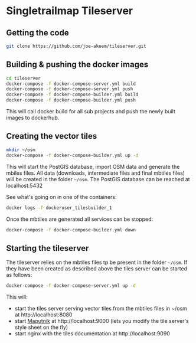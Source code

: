 # Singletrailmap Tileserver

## Getting the code
```bash
git clone https://github.com/joe-akeem/tileserver.git
```

## Building & pushing the docker images
```bash
cd tileserver
docker-compose -f docker-compose-server.yml build
docker-compose -f docker-compose-server.yml push
docker-compose -f docker-compose-builder.yml build
docker-compose -f docker-compose-builder.yml push
```

This will call docker build for all sub projects and push the newly built images to dockerhub.

## Creating the vector tiles
```bash
mkdir ~/osm
docker-compose -f docker-compose-builder.yml up -d
```

This will start the PostGIS database, import OSM data and generate the mbiles files. All data (downloads,
intermediate files and final mbtiles files) will be created in the folder `~/osm`.
The PostGIS database can be reached at localhost:5432

See what's going on in one of the containers:
```bash
docker logs -f dockeruser_tilesbuilder_1
```

Once the mbtiles are generated all services can be stopped:
```bash
docker-compose -f docker-compose-builder.yml down
```

## Starting the tileserver
The tileserver relies on the mbtiles files tp be present in the folder `~/osm`. If they have been created as described
above the tiles server can be started as follows: 

```bash
docker-compose -f docker-compose-server.yml up -d
```

This will:
* start the tiles server serving vector tiles from the mbtiles files in ~/osm at http://localhost:8080
* start [Maputnik](https://maputnik.github.io/) at http://localhost:9000 
    (lets you modify the tile server's style sheet on the fly)
* start nginx with the tiles documentation at http://localhost:9090 
